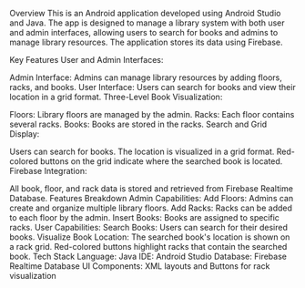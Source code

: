 Overview
This is an Android application developed using Android Studio and Java. The app is designed to manage a library system with both user and admin interfaces, allowing users to search for books and admins to manage library resources. The application stores its data using Firebase.

Key Features
User and Admin Interfaces:

Admin Interface: Admins can manage library resources by adding floors, racks, and books.
User Interface: Users can search for books and view their location in a grid format.
Three-Level Book Visualization:

Floors: Library floors are managed by the admin.
Racks: Each floor contains several racks.
Books: Books are stored in the racks.
Search and Grid Display:

Users can search for books. The location is visualized in a grid format.
Red-colored buttons on the grid indicate where the searched book is located.
Firebase Integration:

All book, floor, and rack data is stored and retrieved from Firebase Realtime Database.
Features Breakdown
Admin Capabilities:
Add Floors: Admins can create and organize multiple library floors.
Add Racks: Racks can be added to each floor by the admin.
Insert Books: Books are assigned to specific racks.
User Capabilities:
Search Books: Users can search for their desired books.
Visualize Book Location: The searched book's location is shown on a rack grid. Red-colored buttons highlight racks that contain the searched book.
Tech Stack
Language: Java
IDE: Android Studio
Database: Firebase Realtime Database
UI Components: XML layouts and Buttons for rack visualization
